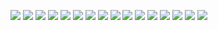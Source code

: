 ![](./image/3-1.png)
![](./image/3-2.png)
![](./image/3-3.png)
![](./image/3-4.png)
![](./image/3-5.png)
![](./image/3-6.png)
![](./image/3-7.png)
![](./image/3-8.png)
![](./image/3-9.png)
![](./image/3-10.png)
![](./image/3-11.png)
![](./image/3-12.png)
![](./image/3-13.png)
![](./image/3-14.png)
![](./image/3-15.png)
![](./image/3-16.png)
